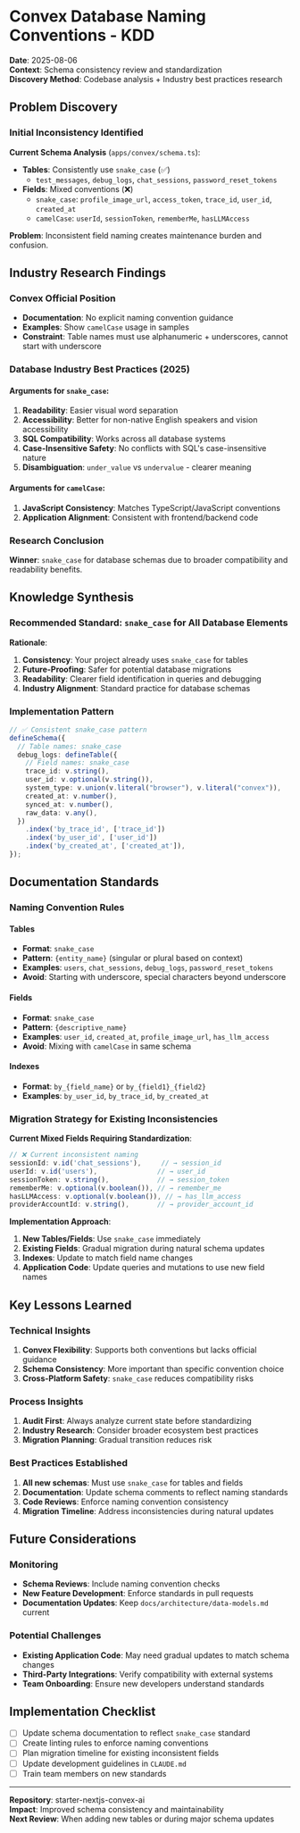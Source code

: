 # Convex Database Naming Conventions - KDD

**Date**: 2025-08-06  
**Context**: Schema consistency review and standardization  
**Discovery Method**: Codebase analysis + Industry best practices research

## Problem Discovery

### Initial Inconsistency Identified

**Current Schema Analysis** (`apps/convex/schema.ts`):
- **Tables**: Consistently use `snake_case` (✅)
  - `test_messages`, `debug_logs`, `chat_sessions`, `password_reset_tokens`
- **Fields**: Mixed conventions (❌)
  - `snake_case`: `profile_image_url`, `access_token`, `trace_id`, `user_id`, `created_at`
  - `camelCase`: `userId`, `sessionToken`, `rememberMe`, `hasLLMAccess`

**Problem**: Inconsistent field naming creates maintenance burden and confusion.

## Industry Research Findings

### Convex Official Position
- **Documentation**: No explicit naming convention guidance
- **Examples**: Show `camelCase` usage in samples
- **Constraint**: Table names must use alphanumeric + underscores, cannot start with underscore

### Database Industry Best Practices (2025)

#### Arguments for `snake_case`:
1. **Readability**: Easier visual word separation
2. **Accessibility**: Better for non-native English speakers and vision accessibility
3. **SQL Compatibility**: Works across all database systems
4. **Case-Insensitive Safety**: No conflicts with SQL's case-insensitive nature
5. **Disambiguation**: `under_value` vs `undervalue` - clearer meaning

#### Arguments for `camelCase`:
1. **JavaScript Consistency**: Matches TypeScript/JavaScript conventions
2. **Application Alignment**: Consistent with frontend/backend code

### Research Conclusion
**Winner**: `snake_case` for database schemas due to broader compatibility and readability benefits.

## Knowledge Synthesis

### Recommended Standard: `snake_case` for All Database Elements

**Rationale**:
1. **Consistency**: Your project already uses `snake_case` for tables
2. **Future-Proofing**: Safer for potential database migrations
3. **Readability**: Clearer field identification in queries and debugging
4. **Industry Alignment**: Standard practice for database schemas

### Implementation Pattern

```typescript
// ✅ Consistent snake_case pattern
defineSchema({
  // Table names: snake_case
  debug_logs: defineTable({
    // Field names: snake_case
    trace_id: v.string(),
    user_id: v.optional(v.string()),
    system_type: v.union(v.literal("browser"), v.literal("convex")),
    created_at: v.number(),
    synced_at: v.number(),
    raw_data: v.any(),
  })
    .index('by_trace_id', ['trace_id'])
    .index('by_user_id', ['user_id'])
    .index('by_created_at', ['created_at']),
});
```

## Documentation Standards

### Naming Convention Rules

#### Tables
- **Format**: `snake_case`
- **Pattern**: `{entity_name}` (singular or plural based on context)
- **Examples**: `users`, `chat_sessions`, `debug_logs`, `password_reset_tokens`
- **Avoid**: Starting with underscore, special characters beyond underscore

#### Fields
- **Format**: `snake_case`
- **Pattern**: `{descriptive_name}`
- **Examples**: `user_id`, `created_at`, `profile_image_url`, `has_llm_access`
- **Avoid**: Mixing with `camelCase` in same schema

#### Indexes
- **Format**: `by_{field_name}` or `by_{field1}_{field2}`
- **Examples**: `by_user_id`, `by_trace_id`, `by_created_at`

### Migration Strategy for Existing Inconsistencies

**Current Mixed Fields Requiring Standardization**:
```typescript
// ❌ Current inconsistent naming
sessionId: v.id('chat_sessions'),     // → session_id
userId: v.id('users'),               // → user_id  
sessionToken: v.string(),            // → session_token
rememberMe: v.optional(v.boolean()), // → remember_me
hasLLMAccess: v.optional(v.boolean()), // → has_llm_access
providerAccountId: v.string(),       // → provider_account_id
```

**Implementation Approach**:
1. **New Tables/Fields**: Use `snake_case` immediately
2. **Existing Fields**: Gradual migration during natural schema updates
3. **Indexes**: Update to match field name changes
4. **Application Code**: Update queries and mutations to use new field names

## Key Lessons Learned

### Technical Insights
1. **Convex Flexibility**: Supports both conventions but lacks official guidance
2. **Schema Consistency**: More important than specific convention choice
3. **Cross-Platform Safety**: `snake_case` reduces compatibility risks

### Process Insights
1. **Audit First**: Always analyze current state before standardizing
2. **Industry Research**: Consider broader ecosystem best practices
3. **Migration Planning**: Gradual transition reduces risk

### Best Practices Established
1. **All new schemas**: Must use `snake_case` for tables and fields
2. **Documentation**: Update schema comments to reflect naming standards
3. **Code Reviews**: Enforce naming convention consistency
4. **Migration Timeline**: Address inconsistencies during natural updates

## Future Considerations

### Monitoring
- **Schema Reviews**: Include naming convention checks
- **New Feature Development**: Enforce standards in pull requests
- **Documentation Updates**: Keep `docs/architecture/data-models.md` current

### Potential Challenges
- **Existing Application Code**: May need gradual updates to match schema changes
- **Third-Party Integrations**: Verify compatibility with external systems
- **Team Onboarding**: Ensure new developers understand standards

## Implementation Checklist

- [ ] Update schema documentation to reflect `snake_case` standard
- [ ] Create linting rules to enforce naming conventions
- [ ] Plan migration timeline for existing inconsistent fields
- [ ] Update development guidelines in `CLAUDE.md`
- [ ] Train team members on new standards

---

**Repository**: starter-nextjs-convex-ai  
**Impact**: Improved schema consistency and maintainability  
**Next Review**: When adding new tables or during major schema updates